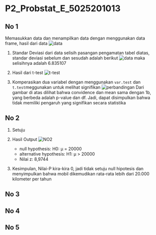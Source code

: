 # P2_Probstat_E_5025201013

## No 1
Memasukkan data dan menampilkan data dengan menggunakan data frame, hasil dari data
![data](https://cdn.discordapp.com/attachments/949602435100467230/980448097714978866/Screen_Shot_2022-05-29_at_19.27.37.png)

1. Standar Deviasi dari data selisih pasangan pengamatan tabel diatas, standar deviasi sebelum dan sesudah adalah berikut
![data](https://cdn.discordapp.com/attachments/949602435100467230/980448097362669588/Screen_Shot_2022-05-29_at_19.29.46.png)
maka selisihnya adalah 6.835107

2. Hasil dari t-test
![t-test](https://cdn.discordapp.com/attachments/949602435100467230/980450256540024872/Screen_Shot_2022-05-29_at_19.38.38.png)
3. Komperasikan dua variabel dengan menggunakan `var.test` dan `t.test`meggunakan untuk melihat signifikan
![perbandingan](https://cdn.discordapp.com/attachments/949602435100467230/980450880727961660/Screen_Shot_2022-05-29_at_19.41.05.png)
Dari gambar di atas dilihat bahwa convidence dan mean sama dengan 1b, yang berbeda adalah p-value dan df. Jadi, dapat disimpulkan bahwa tidak memiliki pengaruh yang signifikan secara statistika

## No 2
1.  Setuju
2.  Hasil Output
![NO2](https://cdn.discordapp.com/attachments/949602435100467230/980442280315990056/Screen_Shot_2022-05-29_at_18.59.34.png)
    - null hypothesis:
    H0: μ = 20000
    - alternative hypothesis:
    H1: μ > 20000
    - Nilai z:
    8,9744
    
3.  Kesimpulan, Nilai-P kira-kira 0, jadi tidak setuju null hipotesis dan menyimpulkan bahwa mobil dikemudikan rata-rata lebih dari 20.000 kilometer per tahun
 
## No 3
## No 4
## No 5





